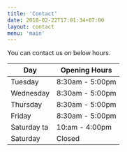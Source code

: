 ```yaml
---
title: 'Contact'
date: 2018-02-22T17:01:34+07:00
layout: contact
menu: 'main'
---
```


You can contact us on below hours.

| Day       | Opening Hours   |
| --------- | --------------- |
| Tuesday   | 8:30am - 5:00pm |
| Wednesday | 8:30am - 5:00pm |
| Thursday  | 8:30am - 5:00pm |
| Friday    | 8:30am - 5:00pm |
| Saturday ta | 10:am - 4:00pm  |
| Saturday  | Closed          |
